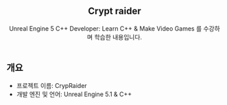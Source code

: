 <div align="center">
<h2> Crypt raider </h2>
Unreal Engine 5 C++ Developer: Learn C++ & Make Video Games 를 수강하며 학습한 내용입니다. 
</div>

<br>

## 개요
- 프로젝트 이름: CrypRaider
- 개발 엔진 및 언어: Unreal Engine 5.1 & C++

